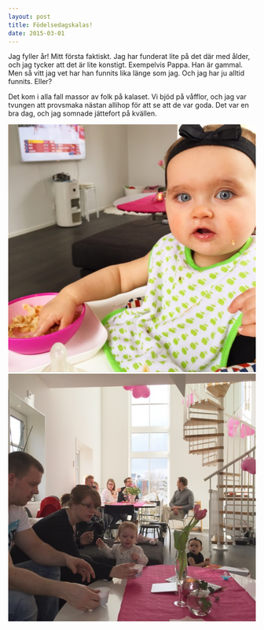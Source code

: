 ```yaml
---
layout: post
title: Födelsedagskalas!
date: 2015-03-01
---
```


Jag fyller år! Mitt första faktiskt. Jag har funderat lite på det där med ålder, och jag tycker att det är lite konstigt.
Exempelvis Pappa. Han är gammal. Men så vitt jag vet har han funnits lika länge som jag. Och jag har ju alltid funnits. Eller?

Det kom i alla fall massor av folk på kalaset. Vi bjöd på våfflor, och jag var tvungen att provsmaka nästan allihop för att se att de var goda.
Det var en bra dag, och jag somnade jättefort på kvällen.

![våfflor](/images/2015-03-01-vafflor.jpg)
![folk](/images/2015-03-01-folk.jpg)
